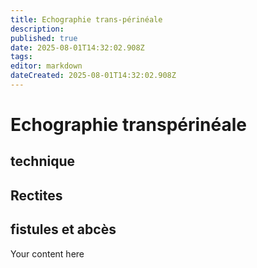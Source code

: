 ```yaml
---
title: Echographie trans-périnéale
description: 
published: true
date: 2025-08-01T14:32:02.908Z
tags: 
editor: markdown
dateCreated: 2025-08-01T14:32:02.908Z
---
```


# Echographie transpérinéale
## technique
## Rectites
## fistules et abcès
Your content here